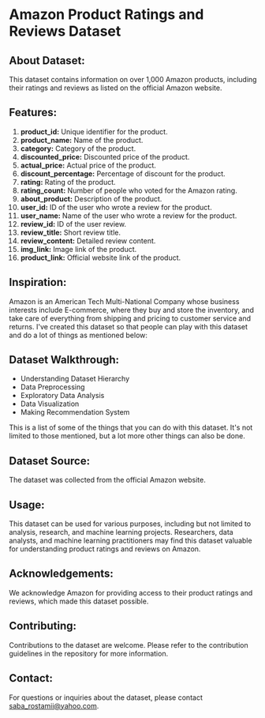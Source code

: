 # Amazon Product Ratings and Reviews Dataset

## About Dataset:
This dataset contains information on over 1,000 Amazon products, including their ratings and reviews as listed on the official Amazon website.

## Features:
1. **product_id:** Unique identifier for the product.
2. **product_name:** Name of the product.
3. **category:** Category of the product.
4. **discounted_price:** Discounted price of the product.
5. **actual_price:** Actual price of the product.
6. **discount_percentage:** Percentage of discount for the product.
7. **rating:** Rating of the product.
8. **rating_count:** Number of people who voted for the Amazon rating.
9. **about_product:** Description of the product.
10. **user_id:** ID of the user who wrote a review for the product.
11. **user_name:** Name of the user who wrote a review for the product.
12. **review_id:** ID of the user review.
13. **review_title:** Short review title.
14. **review_content:** Detailed review content.
15. **img_link:** Image link of the product.
16. **product_link:** Official website link of the product.

## Inspiration:
Amazon is an American Tech Multi-National Company whose business interests include E-commerce, where they buy and store the inventory, and take care of everything from shipping and pricing to customer service and returns. I've created this dataset so that people can play with this dataset and do a lot of things as mentioned below:

## Dataset Walkthrough:
- Understanding Dataset Hierarchy
- Data Preprocessing
- Exploratory Data Analysis
- Data Visualization
- Making Recommendation System

This is a list of some of the things that you can do with this dataset. It's not limited to those mentioned, but a lot more other things can also be done.

## Dataset Source:
The dataset was collected from the official Amazon website.

## Usage:
This dataset can be used for various purposes, including but not limited to analysis, research, and machine learning projects. Researchers, data analysts, and machine learning practitioners may find this dataset valuable for understanding product ratings and reviews on Amazon.

## Acknowledgements:
We acknowledge Amazon for providing access to their product ratings and reviews, which made this dataset possible.

## Contributing:
Contributions to the dataset are welcome. Please refer to the contribution guidelines in the repository for more information.

## Contact:
For questions or inquiries about the dataset, please contact saba_rostamii@yahoo.com.
